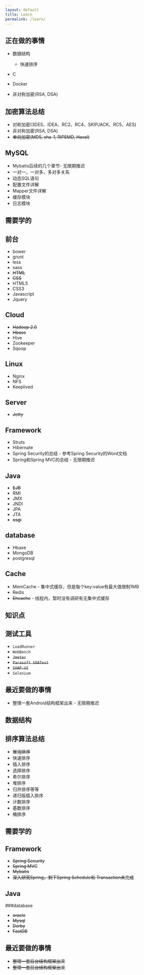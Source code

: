 ```yaml
---
layout: default
title: Learn
permalink: /learn/
---
```


正在做的事情
-----------------------------------------------------------------

+ 数据结构
	* 快速排序

+ C
+ Docker

* 非对称加密(RSA, DSA)


加密算法总结
-----------------------------------------------
* 对称加密(3DES、IDEA、RC2、RC4、SKIPJACK、RC5、AES)
* 非对称加密(RSA, DSA)
* <del>单向加密(MD5, sha-1, RIPEMD, Haval)</del>

MySQL
-----------------------
* Mybatis后续的几个章节- 无限期推迟
* 一对一，一对多，多对多关系
* 动态SQL语句
* 配置文件详解
* Mapper文件详解
* 缓存模块
* 日志模块

需要学的
-----------------------------------------------------------------

前台
-----------------------------------------------------------------

+ bower
+ grunt
+ less
+ sass
+ <del>HTML</del>
+ <del>CSS</del>
+ HTML5
+ CSS3
+ Javascript
+ Jquery

Cloud
-----------------------------------------------------------------

+ <del>Hadoop 2.0</del>
+ <del>Hbase</del>
+ Hive
+ Zookeeper
+ Sqoop

Linux 
-----------------------------------------------------------------

+ Nginx
+ NFS
+ Keeplived

Server
-----------------------------------------------------------------

+ <del>Jetty</del>

Framework
-----------------------------------------------------------------

+ Struts
+ Hibernate
+ Spring Security的总结 - 参考Spring Security的Word文档
+ Spring和Spring MVC的总结 - 无限期推迟

Java
-----------------------------------------------------------------

+ <del>EJB</del>
+ RMI
+ JMX
+ JNDI
+ JPA
+ JTA
+ <del>osgi</del>

database
-----------------------------------------------------------------

+ Hbase
+ MongoDB
+ postgresql

Cache
-----------------------------------------------------------------

+ MemCache - 集中式缓存，但是每个key:value有最大值限制1MB
+ Redis
+ <del>Ehcache</del> - 线程内，暂时没有调研有无集中式缓存

知识点
-----------------------------------------------------------------

测试工具
-----------------------------------------------------------------

+ `LoadRunner`
+ `WebBench`
+ <del>`Jmeter`</del>
+ <del>`Parasoft SOATest`</del>
+ <del>`SOAP-UI`</del>
+ `Selenium`

最近要做的事情
-----------------------------------------------------------------

+ 整理一套Android结构框架出来 - 无限期推迟

数据结构
-----------------------------------------------

排序算法总结
-----------------------------------------------
* <del>冒泡排序</del>
* 快速排序
* 插入排序
* 选择排序
* 希尔排序
* 堆排序
* 归并排序等等
* 递归版插入排序
* 计数排序
* 基数排序
* 桶排序


需要学的
-----------------------------------------------------------------

Framework
-----------------------------------------------------------------

+ <del>Spring Security</del>
+ <del>Spring MVC</del>
+ <del>Mybatis</del>
+ <del>深入研究Spring，剩下Spring Schedule和 Transaction未完成</del>

Java
-----------------------------------------------------------------

###database
+ <del>oracle</del>
+ <del>Mysql</del>
+ <del>Derby</del>
+ <del>FastDB</del>

最近要做的事情
-----------------------------------------------------------------
+ <del>整理一套后台结构框架出来</del>
+ <del>整理一套前台结构框架出来</del>
